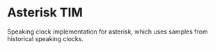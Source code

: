 # Asterisk TIM
Speaking clock implementation for asterisk, which uses samples from historical speaking clocks.
